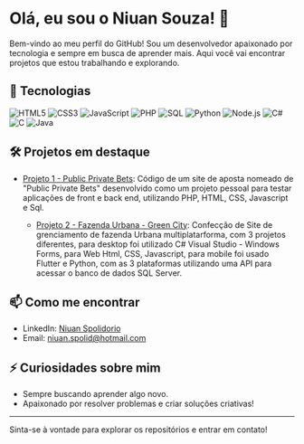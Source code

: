 # Olá, eu sou o Niuan Souza! 👋

Bem-vindo ao meu perfil do GitHub! Sou um desenvolvedor apaixonado por tecnologia e sempre em busca de aprender mais. Aqui você vai encontrar projetos que estou trabalhando e explorando.

## 🚀 Tecnologias

![HTML5](https://img.shields.io/badge/-HTML5-E34F26?style=flat&logo=html5&logoColor=white)
![CSS3](https://img.shields.io/badge/-CSS3-1572B6?style=flat&logo=css3&logoColor=white)
![JavaScript](https://img.shields.io/badge/-JavaScript-F7DF1E?style=flat&logo=javascript&logoColor=black)
![PHP](https://img.shields.io/badge/-PHP-777BB4?style=flat&logo=php&logoColor=white)
![SQL](https://img.shields.io/badge/-SQL-4479A1?style=flat&logo=sql&logoColor=white)
![Python](https://img.shields.io/badge/-Python-3776AB?style=flat&logo=python&logoColor=white)
![Node.js](https://img.shields.io/badge/-Node.js-339933?style=flat&logo=node.js&logoColor=white)
![C#](https://img.shields.io/badge/-C%23-239120?style=flat&logo=c-sharp&logoColor=white)
![C](https://img.shields.io/badge/-C-A8B9CC?style=flat&logo=c&logoColor=black)
![Java](https://img.shields.io/badge/-Java-007396?style=flat&logo=java&logoColor=white)

## 🛠 Projetos em destaque

- [Projeto 1 - Public Private Bets](https://github.com/NiuanSouza/Public-Private-Bets): Código de um site de aposta nomeado de "Public Private Bets" desenvolvido como um projeto pessoal para testar aplicações de front e back end, utilizando PHP, HTML, CSS, Javascript e Sql.

  - [Projeto 2 - Fazenda Urbana - Green City]([https://github.com/math20122004/pimIV-Fazenda-Urbana]): Confecção de Site de grenciamento de fazenda Urbana multiplatarforma, com 3 projetos diferentes, para desktop foi utilizado C# Visual Studio - Windows Forms, para Web Html, CSS, Javascript, para mobile foi usado Flutter e Python, com as 3 plataformas utilizando uma API para acessar o banco de dados SQL Server.




## 📫 Como me encontrar

- LinkedIn: [Niuan Spolidorio](https://br.linkedin.com/in/niuan-spolidorio-da-rocha-souza-8ba650215)
- Email: niuan.spolid@hotmail.com

## ⚡ Curiosidades sobre mim

- Sempre buscando aprender algo novo.
- Apaixonado por resolver problemas e criar soluções criativas!

---

Sinta-se à vontade para explorar os repositórios e entrar em contato!
